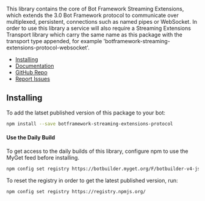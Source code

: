 This library contains the core of Bot Framework Streaming Extensions, which extends the 3.0 Bot Framework protocol to communicate over multiplexed, persistent, connections such as named pipes or WebSocket. In order to use this library a service will also require a Streaming Extensions Transport library which carry the same name as this package with the transport type appended, for example 'botframework-streaming-extensions-protocol-websocket'. 

- [Installing](#installing)
- [Documentation](https://docs.microsoft.com/en-us/azure/bot-service/bot-service-overview-introduction?view=azure-bot-service-4.0)
- [GitHub Repo](https://github.com/Microsoft/botbuilder-js)
- [Report Issues](https://github.com/Microsoft/botbuilder-js/issues)

## Installing
To add the latset published version of this package to your bot:

```bash
npm install --save botframework-streaming-extensions-protocol
```

#### Use the Daily Build

To get access to the daily builds of this library, configure npm to use the MyGet feed before installing.

```bash
npm config set registry https://botbuilder.myget.org/F/botbuilder-v4-js-daily/npm/
```

To reset the registry in order to get the latest published version, run:
```bash
npm config set registry https://registry.npmjs.org/